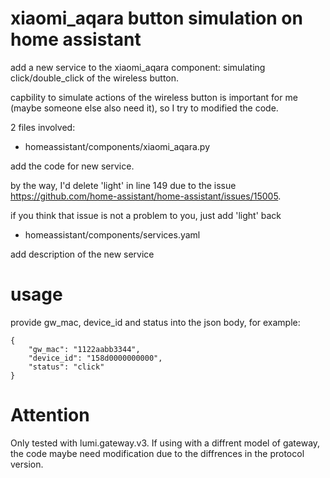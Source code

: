 # xiaomi_aqara button simulation on home assistant
add a new service to the xiaomi_aqara component: simulating click/double_click of the wireless button.

capbility to simulate actions of the wireless button is important for me (maybe someone else also need it), so I try to modified the code.

2 files involved:

- homeassistant/components/xiaomi_aqara.py

add the code for new service.

by the way, I'd delete 'light' in line 149 due to the issue https://github.com/home-assistant/home-assistant/issues/15005.

if you think that issue is not a problem to you, just add 'light' back

- homeassistant/components/services.yaml

add description of the new service

# usage
provide gw_mac, device_id and status into the json body, for example:
```
{
	"gw_mac": "1122aabb3344",
	"device_id": "158d0000000000",
	"status": "click"
}
```
# Attention
Only tested with lumi.gateway.v3.
If using with a diffrent model of gateway, the code maybe need modification due to the diffrences in the protocol version.

